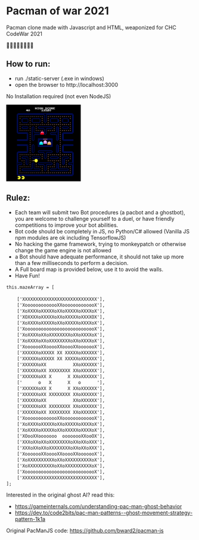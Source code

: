 # Pacman of war 2021
Pacman clone made with Javascript and HTML, weaponized for CHC CodeWar 2021

🍒🍓🍊🍎🍈👾🔔🔑

## How to run:
* run ./static-server (.exe in windows)
* open the browser to http://localhost:3000

No Installation required (not even NodeJS)

<img src="https://github.com/amitbet/codewar2021/blob/master/ScrShot.png" alt="screen shot" width="300" style="width:200px;"/>

## Rulez:
* Each team will submit two Bot procedures (a pacbot and a ghostbot), you are welcome to challenge yourself to a duel, or have friendly competitions to improve your bot abilities.
* Bot code should be completely in JS, no Python/C# allowed (Vanilla JS npm modules are ok including TensorflowJS)
* No hacking the game framework, trying to monkeypatch or otherwise change the game engine is not allowed
* a Bot should have adequate performance, it should not take up more than a few milliseconds to perform a decision.
* A Full board map is provided below, use it to avoid the walls.
* Have Fun!

```
this.mazeArray = [
      
    ['XXXXXXXXXXXXXXXXXXXXXXXXXXXX'],
    ['XooooooooooooXXooooooooooooX'],
    ['XoXXXXoXXXXXoXXoXXXXXoXXXXoX'],
    ['XOXXXXoXXXXXoXXoXXXXXoXXXXOX'],
    ['XoXXXXoXXXXXoXXoXXXXXoXXXXoX'],
    ['XooooooooooooooooooooooooooX'],
    ['XoXXXXoXXoXXXXXXXXoXXoXXXXoX'],
    ['XoXXXXoXXoXXXXXXXXoXXoXXXXoX'],
    ['XooooooXXooooXXooooXXooooooX'],
    ['XXXXXXoXXXXX XX XXXXXoXXXXXX'],
    ['XXXXXXoXXXXX XX XXXXXoXXXXXX'],
    ['XXXXXXoXX          XXoXXXXXX'],
    ['XXXXXXoXX XXXXXXXX XXoXXXXXX'],
    ['XXXXXXoXX X      X XXoXXXXXX'],
    ['      o   X      X   o      '],
    ['XXXXXXoXX X      X XXoXXXXXX'],
    ['XXXXXXoXX XXXXXXXX XXoXXXXXX'],
    ['XXXXXXoXX          XXoXXXXXX'],
    ['XXXXXXoXX XXXXXXXX XXoXXXXXX'],
    ['XXXXXXoXX XXXXXXXX XXoXXXXXX'],
    ['XooooooooooooXXooooooooooooX'],
    ['XoXXXXoXXXXXoXXoXXXXXoXXXXoX'],
    ['XoXXXXoXXXXXoXXoXXXXXoXXXXoX'],
    ['XOooXXooooooo  oooooooXXooOX'],
    ['XXXoXXoXXoXXXXXXXXoXXoXXoXXX'],
    ['XXXoXXoXXoXXXXXXXXoXXoXXoXXX'],
    ['XooooooXXooooXXooooXXooooooX'],
    ['XoXXXXXXXXXXoXXoXXXXXXXXXXoX'],
    ['XoXXXXXXXXXXoXXoXXXXXXXXXXoX'],
    ['XooooooooooooooooooooooooooX'],
    ['XXXXXXXXXXXXXXXXXXXXXXXXXXXX'],
];
```

Interested in the original ghost AI?
read this:
* https://gameinternals.com/understanding-pac-man-ghost-behavior
* https://dev.to/code2bits/pac-man-patterns--ghost-movement-strategy-pattern-1k1a


Original PacManJS code:
https://github.com/bward2/pacman-js
